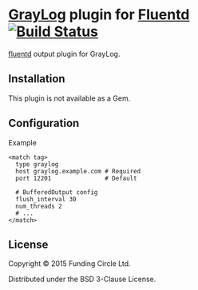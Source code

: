 # [GrayLog](http://graylog.org) plugin for [Fluentd](http://fluentd.org) [![Build Status](https://circleci.com/gh/FundingCircle/fluent-plugin-graylog/tree/master.svg?style=shield&circle-token=532f50099abc19d39f00c89faa39e4d85de12788)](https://circleci.com/gh/FundingCircle/fluent-plugin-graylog/tree/master)

[fluentd](http://fluentd.org) output plugin for GrayLog.

## Installation

This plugin is not available as a Gem.

## Configuration

Example

```
<match tag>
  type graylog
  host graylog.example.com # Required
  port 12201               # Default

  # BufferedOutput config
  flush_interval 30
  num_threads 2
  # ...
</match>
```

## License
Copyright © 2015 Funding Circle Ltd.

Distributed under the BSD 3-Clause License.
